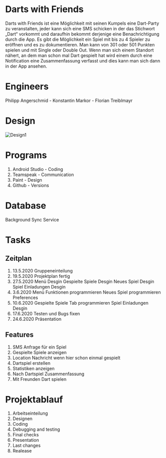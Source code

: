 # Darts with Friends
Darts with Friends ist eine Möglichkeit mit seinen Kumpels eine Dart-Party zu veranstalten, jeder kann sich eine SMS schicken in der das Stichwort „Dart“ vorkommt und daraufhin bekommt derjenige eine Benachrichtigung durch die App. Es gibt die Möglichkeit ein Spiel mit bis zu 4 Spieler zu eröffnen und es zu dokumentieren. Man kann von 301 oder 501 Punkten spielen und mit Single oder Double Out. Wenn man sich einem Standort nähert, an dem man schon mal Dart gespielt hat wird einem durch eine Notification eine Zusammenfassung verfasst und dies kann man sich dann in der App ansehen.

# Engineers
Philipp Angerschmid -
Konstantin Markor -
Florian Treiblmayr

# Design
![Design1](https://ibb.co/7zNnyQC)

# Programs
1) Android Studio - Coding
2) Teamspeak - Communication
3) Paint - Design
4) Github - Versions

# Database
Background Sync Service

# Tasks
  ## Zeitplan
  1) 13.5.2020 
    Gruppeneinteilung
  2) 19.5.2020 
    Projektplan fertig  
  3) 27.5.2020 
    Menü Desgin
    Gespielte Spiele Desgin
    Neues Spiel Desgin
    Spiel Einladungen Desgin
  4) 3.6.2020 
    Menü Funktionen programmieren
    Neues Spiel programmieren
    Preferences
  5) 10.6.2020 
    Gespielte Spiele Tab programmieren
    Spiel Einladungen Desgin
  6) 17.6.2020 
    Testen und Bugs fixen
  7) 24.6.2020 
    Präsentation
  ## Features
  1) SMS Anfrage für ein Spiel
  2) Gespielte Spiele anzeigen
  3) Location Nachricht wenn hier schon einmal gespielt
  4) Dartspiel erstellen
  5) Statistiken anzeigen
  6) Nach Dartspiel Zusammenfassung
  7) Mit Freunden Dart spielen
  
# Projektablauf
1) Arbeitseinteilung
2) Designen
3) Coding
4) Debugging and testing
5) Final checks
6) Presentation
7) Last changes
6) Realease
